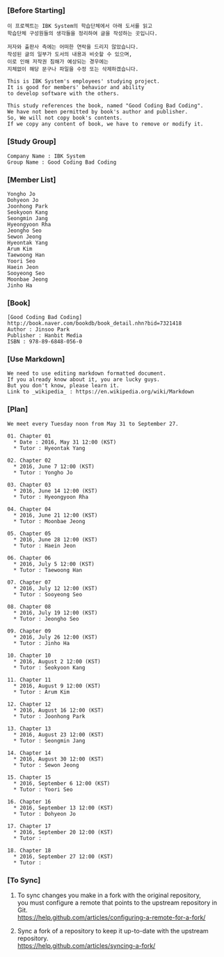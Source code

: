 ### [Before Starting]

    이 프로젝트는 IBK System의 학습단체에서 아래 도서를 읽고  
    학습단체 구성원들의 생각들을 정리하여 글을 작성하는 곳입니다. 

    저자와 출판사 측에는 어떠한 연락을 드리지 않았습니다.  
    작성된 글의 일부가 도서의 내용과 비슷할 수 있으며,  
    이로 인해 저작권 침해가 예상되는 경우에는  
    지체없이 해당 문구나 파일을 수정 또는 삭제하겠습니다.  

    This is IBK System's employees' studying project.  
    It is good for members' behavior and ability  
    to develop software with the others.

    This study references the book, named "Good Coding Bad Coding".   
    We have not been permitted by book's author and publisher.  
    So, We will not copy book's contents.  
    If we copy any content of book, we have to remove or modify it.



### [Study Group]  
    Company Name : IBK System  
    Group Name : Good Coding Bad Coding



### [Member List]  
    
    Yongho Jo  
    Dohyeon Jo  
    Joonhong Park  
    Seokyoon Kang  
    Seongmin Jang  
    Hyeongyoon Rha  
    Jeongho Seo  
    Sewon Jeong  
    Hyeontak Yang  
    Arum Kim  
    Taewoong Han  
    Yoori Seo  
    Haein Jeon  
    Sooyeong Seo  
    Moonbae Jeong  
    Jinho Ha  



### [Book]  

    [Good Coding Bad Coding]
    http://book.naver.com/bookdb/book_detail.nhn?bid=7321418  
    Author : Jinsoo Park  
    Publisher : Hanbit Media  
    ISBN : 978-89-6848-056-0  



### [Use Markdown]  

    We need to use editing markdown formatted document.  
    If you already know about it, you are lucky guys.  
    But you don't know, please learn it.  
    Link to _wikipedia_ : https://en.wikipedia.org/wiki/Markdown   



### [Plan]

    We meet every Tuesday noon from May 31 to September 27.  

    01. Chapter 01  
      * Date : 2016, May 31 12:00 (KST)  
      * Tutor : Hyeontak Yang  
    
    02. Chapter 02  
      * 2016, June 7 12:00 (KST)  
      * Tutor : Yongho Jo  
    
    03. Chapter 03  
      * 2016, June 14 12:00 (KST)  
      * Tutor : Hyeongyoon Rha  
    
    04. Chapter 04  
      * 2016, June 21 12:00 (KST)  
      * Tutor : Moonbae Jeong  
    
    05. Chapter 05  
      * 2016, June 28 12:00 (KST)  
      * Tutor : Haein Jeon  
    
    06. Chapter 06  
      * 2016, July 5 12:00 (KST)  
      * Tutor : Taewoong Han  
    
    07. Chapter 07  
      * 2016, July 12 12:00 (KST)  
      * Tutor : Sooyeong Seo  
    
    08. Chapter 08  
      * 2016, July 19 12:00 (KST)  
      * Tutor : Jeongho Seo  
    
    09. Chapter 09  
      * 2016, July 26 12:00 (KST)  
      * Tutor : Jinho Ha  
    
    10. Chapter 10  
      * 2016, August 2 12:00 (KST)  
      * Tutor : Seokyoon Kang  
    
    11. Chapter 11  
      * 2016, August 9 12:00 (KST)  
      * Tutor : Arum Kim  
    
    12. Chapter 12  
      * 2016, August 16 12:00 (KST)  
      * Tutor : Joonhong Park  
    
    13. Chapter 13  
      * 2016, August 23 12:00 (KST)  
      * Tutor : Seongmin Jang  
    
    14. Chapter 14  
      * 2016, August 30 12:00 (KST)  
      * Tutor : Sewon Jeong  
    
    15. Chapter 15  
      * 2016, September 6 12:00 (KST)  
      * Tutor : Yoori Seo  
    
    16. Chapter 16  
      * 2016, September 13 12:00 (KST)  
      * Tutor : Dohyeon Jo  
    
    17. Chapter 17  
      * 2016, September 20 12:00 (KST)  
      * Tutor :   
    
    18. Chapter 18  
      * 2016, September 27 12:00 (KST)  
      * Tutor :   



### [To Sync]

01. To sync changes you make in a fork with the original repository,  
you must configure a remote that points to the upstream repository in Git.  
https://help.github.com/articles/configuring-a-remote-for-a-fork/


02. Sync a fork of a repository to keep it up-to-date with the upstream repository.  
https://help.github.com/articles/syncing-a-fork/


